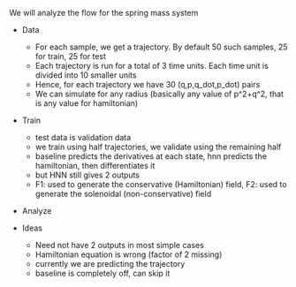 We will analyze the flow for the spring mass system
- Data
    - For each sample, we get a trajectory. By default 50 such samples, 25 for train, 25 for test
    - Each trajectory is run for a total of 3 time units. Each time unit is divided into 10 smaller units
    - Hence, for each trajectory we have 30 (q,p,q_dot,p_dot) pairs
    - We can simulate for any radius (basically any value of p^2+q^2, that is any value for hamiltonian)

- Train
    - test data is validation data
    - we train using half trajectories, we validate using the remaining half
    - baseline predicts the derivatives at each state, hnn predicts the hamiltonian, then differentiates it
    - but HNN still gives 2 outputs
    - F1: used to generate the conservative (Hamiltonian) field, F2: used to generate the solenoidal (non-conservative) field

- Analyze

- Ideas
    - Need not have 2 outputs in most simple cases
    - Hamiltonian equation is wrong (factor of 2 missing)
    - currently we are predicting the trajectory
    - baseline is completely off, can skip it